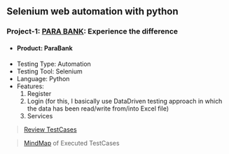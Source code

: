## Selenium web automation with python

### Project-1: [PARA BANK](https://parabank.parasoft.com/parabank/index.htm): Experience the difference
- #### Product: ParaBank
- Testing Type: Automation
- Testing Tool: Selenium
- Language: Python
- Features:
  1. Register
  2. Login (for this, I basically use DataDriven testing approach in which the data has been read/write from/into Excel file)
  3. Services

> [Review TestCases](https://docs.google.com/spreadsheets/d/1Y7GLK5P_zd2nDeC4p5LbnoO05QZ8-F0P/edit#gid=1825479592) 

> [MindMap](https://drive.google.com/file/d/1Smb6vgGSYfLg4OoUP0gdZ0z5l9egGHGG/view) of Executed TestCases 
        
